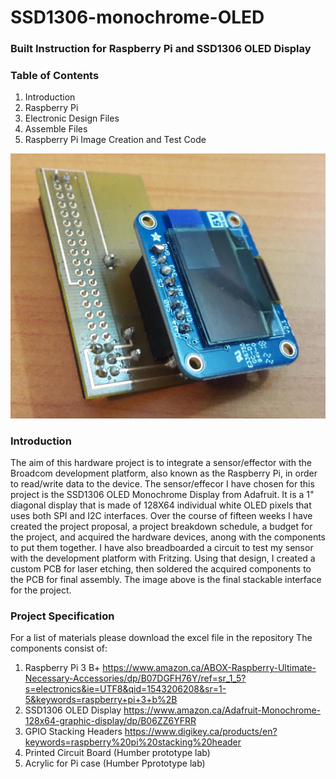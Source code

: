 # SSD1306-monochrome-OLED

### Built Instruction for Raspberry Pi and SSD1306 OLED Display

### Table of Contents
1. Introduction
2. Raspberry Pi 
3. Electronic Design Files
4. Assemble Files
5. Raspberry Pi Image Creation and Test Code

![](https://github.com/dchristie75/SSD1306-Monochrome-OLED/blob/master/images/stackable.jpg)

### Introduction
The aim of this hardware project is to integrate a sensor/effector with the Broadcom development platform, also known as the Raspberry Pi, in order to read/write data to the device. The sensor/effecor I have chosen for this project is the SSD1306 OLED Monochrome Display from Adafruit. It is a 1" diagonal display that is made of 128X64 individual white OLED pixels that uses both SPI and I2C interfaces. Over the course of fifteen weeks I have created the project proposal, a project breakdown schedule, a budget for the project, and acquired the hardware devices, anong with the components to put them together. I have also breadboarded a circuit to test my sensor with the development platform with Fritzing. Using that design, I created a custom PCB for laser etching, then soldered the acquired components to the PCB for final assembly. The image above is the final stackable interface for the project. 

### Project Specification
For a list of materials please download the excel file in the repository
The components consist of:
1. Raspberry Pi 3 B+ https://www.amazon.ca/ABOX-Raspberry-Ultimate-Necessary-Accessories/dp/B07DGFH76Y/ref=sr_1_5?s=electronics&ie=UTF8&qid=1543206208&sr=1-5&keywords=raspberry+pi+3+b%2B
2. SSD1306 OLED Display https://www.amazon.ca/Adafruit-Monochrome-128x64-graphic-display/dp/B06ZZ6YFRR
3. GPIO Stacking Headers https://www.digikey.ca/products/en?keywords=raspberry%20pi%20stacking%20header
4. Printed Circuit Board (Humber prototype lab)
5. Acrylic for Pi case (Humber Pprototype lab)
